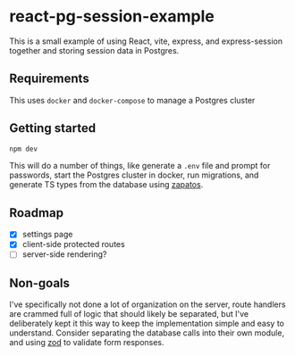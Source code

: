 # react-pg-session-example

This is a small example of using React, vite, express, and express-session together and storing session data in Postgres.

## Requirements

This uses `docker` and `docker-compose` to manage a Postgres cluster

## Getting started

```sh
npm dev
```

This will do a number of things, like generate a `.env` file and prompt for passwords, start the Postgres cluster in docker, run migrations, and generate TS types from the database using [zapatos](https://github.com/jawj/zapatos/).

## Roadmap

- [x] settings page
- [x] client-side protected routes
- [ ] server-side rendering?

## Non-goals
I've specifically not done a lot of organization on the server, route handlers are crammed full of logic that should likely be separated, but I've deliberately kept it this way to keep the implementation simple and easy to understand. Consider separating the database calls into their own module, and using [zod](https://github.com/colinhacks/zod) to validate form responses.
